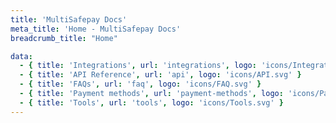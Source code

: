 ```yaml
---
title: 'MultiSafepay Docs'
meta_title: 'Home - MultiSafepay Docs'
breadcrumb_title: "Home"

data:
  - { title: 'Integrations', url: 'integrations', logo: 'icons/Integrations.svg' }
  - { title: 'API Reference', url: 'api', logo: 'icons/API.svg' }
  - { title: 'FAQs', url: 'faq', logo: 'icons/FAQ.svg' }
  - { title: 'Payment methods', url: 'payment-methods', logo: 'icons/Payment_methods.svg' }
  - { title: 'Tools', url: 'tools', logo: 'icons/Tools.svg' }
---
```

